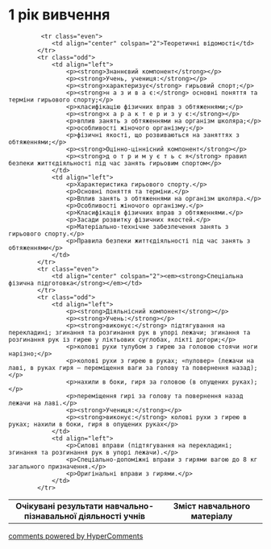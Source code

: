 <div id="hypercomments_widget" class="js-hypercomments-widget invisible"></div>

1 рік вивчення
=============================

<table>
  <body>
    <tr>
<td align="center" width="60%"><strong>Очікувані результати навчально-пізнавальної діяльності учнів</strong></td>
<td align="center" width="40%"><strong>Зміст навчального матеріалу</strong></td>
    </tr>

             <tr class="even">
                <td align="center" colspan="2">Теоретичні відомості</td>
            </tr>
            <tr class="odd">
                <td align="left">
                    <p><strong>Знаннєвий компонент</strong></p>
                    <p><strong>Учень, учениця:</strong></p>
                    <p><strong>характеризує</strong> гирьовий спорт;</p>
                    <p><strong>н а з и в а є:</strong> основні поняття та терміни гирьового спорту;</p>
                    <p>класифікацію фізичних вправ з обтяженнями;</p>
                    <p><strong>х а р а к т е р и з у є:</strong></p>
                    <p>вплив занять з обтяженнями на організм школяра;</p>
                    <p>особливості жіночого організму;</p>
                    <p>фізичні якості, що розвиваються на заняттях з обтяженнями;</p>
                    <p><strong>Оцінно-ціннісний компонент</strong></p>
                    <p><strong>д о т р и м у є т ь с я</strong> правил безпеки життєдіяльності під час занять гирьовим спортом</p>
                </td>
                <td align="left">
                    <p>Характеристика гирьового спорту.</p>
                    <p>Основні поняття та терміни.</p>
                    <p>Вплив занять з обтяженнями на організм школяра.</p>
                    <p>Особливості жіночого організму.</p>
                    <p>Класифікація фізичних вправ з обтяженнями.</p>
                    <p>Засади розвитку фізичних якостей.</p>
                    <p>Матеріально-технічне забезпечення занять з гирьового спорту.</p>
                    <p>Правила безпеки життєдіяльності під час занять з обтяженнями</p>
                </td>
            </tr>
            <tr class="even">
                <td align="center" colspan="2"><em><strong>Спеціальна фізична підготовка</strong></em></td>
            </tr>
            <tr class="odd">
                <td align="left">
                    <p><strong>Діяльнісний компонент</strong></p>
                    <p><strong>Учень:</strong></p>
                    <p><strong>виконує:</strong> підтягування на перекладині; згинання та розгинання рук в упорі лежачи; згинання та розгинання рук із гирею у ліктьових суглобах, лікті догори;</p>
                    <p>колові рухи тулубом з гирею за головою стоячи ноги нарізно;</p>
                    <p>колові рухи з гирею в руках; «пуловер» (лежачи на лаві, в руках гиря – переміщення ваги за голову та повернення назад);</p>
                    <p>нахили в боки, гиря за головою (в опущених руках);</p>
                    <p>переміщення гирі за голову та повернення назад лежачи на лаві.</p>
                    <p><strong>Учениця:</strong></p>
                    <p><strong>виконує:</strong> колові рухи з гирею в руках; нахили в боки, гиря в опущених руках</p>
                </td>
                <td align="left">
                    <p>Силові вправи (підтягування на перекладині; згинання та розгинання рук в упорі лежачи).</p>
                    <p>Спеціально-допоміжні вправи з гирями вагою до 8 кг загального призначення.</p>
                    <p>Оригінальні вправи з гирями.</p>
                </td>
            </tr>
  </body>
</table>

<div class="js-hypercomments-container">
    <a href="http://hypercomments.com" class="hc-link" title="comments widget">comments powered by HyperComments</a>
</div>